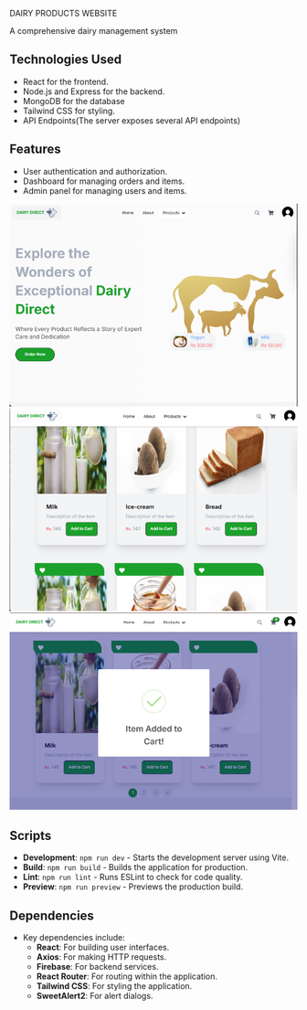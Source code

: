 DAIRY PRODUCTS WEBSITE

A comprehensive dairy management system

## Technologies Used
- React for the frontend.
- Node.js and Express for the backend.
- MongoDB for the database 
- Tailwind CSS for styling.
- API Endpoints(The server exposes several API endpoints)

## Features
- User authentication and authorization.
- Dashboard for managing orders and items.
- Admin panel for managing users and items.


![preview img](/preview1.png)
![preview img](/preview2.png)
![preview img](/preview3.png)

## Scripts
- **Development**: `npm run dev` - Starts the development server using Vite.
- **Build**: `npm run build` - Builds the application for production.
- **Lint**: `npm run lint` - Runs ESLint to check for code quality.
- **Preview**: `npm run preview` - Previews the production build.

## Dependencies
- Key dependencies include:
  - **React**: For building user interfaces.
  - **Axios**: For making HTTP requests.
  - **Firebase**: For backend services.
  - **React Router**: For routing within the application.
  - **Tailwind CSS**: For styling the application.
  - **SweetAlert2**: For alert dialogs.

